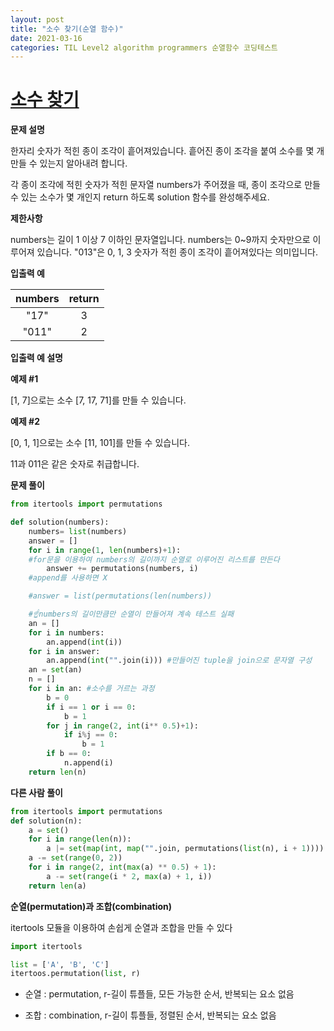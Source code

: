 ```yaml
---
layout: post
title: "소수 찾기(순열 함수)"
date: 2021-03-16
categories: TIL Level2 algorithm programmers 순열함수 코딩테스트
---
```


# [소수 찾기](https://programmers.co.kr/learn/courses/30/lessons/42839)

**문제 설명**

한자리 숫자가 적힌 종이 조각이 흩어져있습니다. 흩어진 종이 조각을 붙여 소수를 몇 개 만들 수 있는지 알아내려 합니다.

각 종이 조각에 적힌 숫자가 적힌 문자열 numbers가 주어졌을 때, 종이 조각으로 만들 수 있는 소수가 몇 개인지 return 하도록 solution 함수를 완성해주세요.

**제한사항**

numbers는 길이 1 이상 7 이하인 문자열입니다.
numbers는 0~9까지 숫자만으로 이루어져 있습니다.
"013"은 0, 1, 3 숫자가 적힌 종이 조각이 흩어져있다는 의미입니다.

**입출력 예**

| numbers | return |
| :-----: | :----: |
|  "17"   |   3    |
|  "011"  |   2    |

**입출력 예 설명**

**예제 #1**

[1, 7]으로는 소수 [7, 17, 71]를 만들 수 있습니다.

**예제 #2**

[0, 1, 1]으로는 소수 [11, 101]를 만들 수 있습니다.

11과 011은 같은 숫자로 취급합니다.

**문제 풀이**

```python
from itertools import permutations

def solution(numbers):
    numbers= list(numbers)
    answer = []
    for i in range(1, len(numbers)+1):
    #for문을 이용하여 numbers의 길이까지 순열로 이루어진 리스트를 만든다
        answer += permutations(numbers, i)
    #append를 사용하면 X

    #answer = list(permutations(len(numbers))

    #☝numbers의 길이만큼만 순열이 만들어져 계속 테스트 실패
    an = []
    for i in numbers:
        an.append(int(i))
    for i in answer:
        an.append(int("".join(i))) #만들어진 tuple을 join으로 문자열 구성
    an = set(an)
    n = []
    for i in an: #소수를 거르는 과정
        b = 0
        if i == 1 or i == 0:
            b = 1
        for j in range(2, int(i** 0.5)+1):
            if i%j == 0:
                b = 1
        if b == 0:
            n.append(i)
    return len(n)
```

**다른 사람 풀이**

```python
from itertools import permutations
def solution(n):
    a = set()
    for i in range(len(n)):
        a |= set(map(int, map("".join, permutations(list(n), i + 1))))
    a -= set(range(0, 2))
    for i in range(2, int(max(a) ** 0.5) + 1):
        a -= set(range(i * 2, max(a) + 1, i))
    return len(a)
```

**순열(permutation)과 조합(combination)**

itertools 모듈을 이용하여 손쉽게 순열과 조합을 만들 수 있다

```python
import itertools

list = ['A', 'B', 'C']
itertoos.permutation(list, r)
```

- 순열 : permutation, r-길이 튜플들, 모든 가능한 순서, 반복되는 요소 없음

- 조합 : combination, r-길이 튜플들, 정렬된 순서, 반복되는 요소 없음
